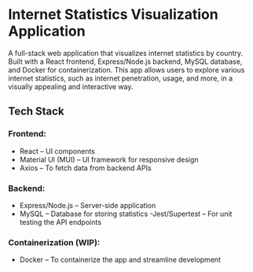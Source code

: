 # Internet Statistics Visualization Application

A full-stack web application that visualizes internet statistics by country. Built with a React frontend, Express/Node.js backend, MySQL database, and Docker for containerization. This app allows users to explore various internet statistics, such as internet penetration, usage, and more, in a visually appealing and interactive way.


## Tech Stack

### Frontend:
- React – UI components
- Material UI (MUI) – UI framework for responsive design
- Axios – To fetch data from backend APIs

### Backend:
- Express/Node.js – Server-side application
- MySQL – Database for storing statistics
 -Jest/Supertest – For unit testing the API endpoints

### Containerization (WIP):
- Docker – To containerize the app and streamline development